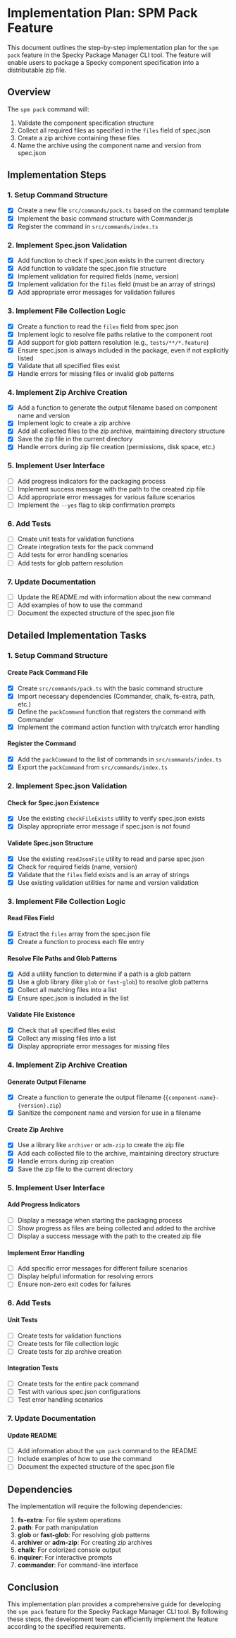 # Implementation Plan: SPM Pack Feature

This document outlines the step-by-step implementation plan for the `spm pack` feature in the Specky Package Manager CLI tool. The feature will enable users to package a Specky component specification into a distributable zip file.

## Overview

The `spm pack` command will:
1. Validate the component specification structure
2. Collect all required files as specified in the `files` field of spec.json
3. Create a zip archive containing these files
4. Name the archive using the component name and version from spec.json

## Implementation Steps

### 1. Setup Command Structure

- [x] Create a new file `src/commands/pack.ts` based on the command template
- [x] Implement the basic command structure with Commander.js
- [x] Register the command in `src/commands/index.ts`

### 2. Implement Spec.json Validation

- [x] Add function to check if spec.json exists in the current directory
- [x] Add function to validate the spec.json file structure
- [x] Implement validation for required fields (name, version)
- [x] Implement validation for the `files` field (must be an array of strings)
- [x] Add appropriate error messages for validation failures

### 3. Implement File Collection Logic

- [x] Create a function to read the `files` field from spec.json
- [x] Implement logic to resolve file paths relative to the component root
- [x] Add support for glob pattern resolution (e.g., `tests/**/*.feature`)
- [x] Ensure spec.json is always included in the package, even if not explicitly listed
- [x] Validate that all specified files exist
- [x] Handle errors for missing files or invalid glob patterns

### 4. Implement Zip Archive Creation

- [x] Add a function to generate the output filename based on component name and version
- [x] Implement logic to create a zip archive
- [x] Add all collected files to the zip archive, maintaining directory structure
- [x] Save the zip file in the current directory
- [x] Handle errors during zip file creation (permissions, disk space, etc.)

### 5. Implement User Interface

- [ ] Add progress indicators for the packaging process
- [ ] Implement success message with the path to the created zip file
- [ ] Add appropriate error messages for various failure scenarios
- [ ] Implement the `--yes` flag to skip confirmation prompts

### 6. Add Tests

- [ ] Create unit tests for validation functions
- [ ] Create integration tests for the pack command
- [ ] Add tests for error handling scenarios
- [ ] Add tests for glob pattern resolution

### 7. Update Documentation

- [ ] Update the README.md with information about the new command
- [ ] Add examples of how to use the command
- [ ] Document the expected structure of the spec.json file

## Detailed Implementation Tasks

### 1. Setup Command Structure

#### Create Pack Command File

- [x] Create `src/commands/pack.ts` with the basic command structure
- [x] Import necessary dependencies (Commander, chalk, fs-extra, path, etc.)
- [x] Define the `packCommand` function that registers the command with Commander
- [x] Implement the command action function with try/catch error handling

#### Register the Command

- [x] Add the `packCommand` to the list of commands in `src/commands/index.ts`
- [x] Export the `packCommand` from `src/commands/index.ts`

### 2. Implement Spec.json Validation

#### Check for Spec.json Existence

- [x] Use the existing `checkFileExists` utility to verify spec.json exists
- [x] Display appropriate error message if spec.json is not found

#### Validate Spec.json Structure

- [x] Use the existing `readJsonFile` utility to read and parse spec.json
- [x] Check for required fields (name, version)
- [x] Validate that the `files` field exists and is an array of strings
- [x] Use existing validation utilities for name and version validation

### 3. Implement File Collection Logic

#### Read Files Field

- [x] Extract the `files` array from the spec.json file
- [x] Create a function to process each file entry

#### Resolve File Paths and Glob Patterns

- [x] Add a utility function to determine if a path is a glob pattern
- [x] Use a glob library (like `glob` or `fast-glob`) to resolve glob patterns
- [x] Collect all matching files into a list
- [x] Ensure spec.json is included in the list

#### Validate File Existence

- [x] Check that all specified files exist
- [x] Collect any missing files into a list
- [x] Display appropriate error messages for missing files

### 4. Implement Zip Archive Creation

#### Generate Output Filename

- [x] Create a function to generate the output filename (`{component-name}-{version}.zip`)
- [x] Sanitize the component name and version for use in a filename

#### Create Zip Archive

- [x] Use a library like `archiver` or `adm-zip` to create the zip file
- [x] Add each collected file to the archive, maintaining directory structure
- [x] Handle errors during zip creation
- [x] Save the zip file to the current directory

### 5. Implement User Interface

#### Add Progress Indicators

- [ ] Display a message when starting the packaging process
- [ ] Show progress as files are being collected and added to the archive
- [ ] Display a success message with the path to the created zip file

#### Implement Error Handling

- [ ] Add specific error messages for different failure scenarios
- [ ] Display helpful information for resolving errors
- [ ] Ensure non-zero exit codes for failures

### 6. Add Tests

#### Unit Tests

- [ ] Create tests for validation functions
- [ ] Create tests for file collection logic
- [ ] Create tests for zip archive creation

#### Integration Tests

- [ ] Create tests for the entire pack command
- [ ] Test with various spec.json configurations
- [ ] Test error handling scenarios

### 7. Update Documentation

#### Update README

- [ ] Add information about the `spm pack` command to the README
- [ ] Include examples of how to use the command
- [ ] Document the expected structure of the spec.json file

## Dependencies

The implementation will require the following dependencies:

1. **fs-extra**: For file system operations
2. **path**: For path manipulation
3. **glob** or **fast-glob**: For resolving glob patterns
4. **archiver** or **adm-zip**: For creating zip archives
5. **chalk**: For colorized console output
6. **inquirer**: For interactive prompts
7. **commander**: For command-line interface

## Conclusion

This implementation plan provides a comprehensive guide for developing the `spm pack` feature for the Specky Package Manager CLI tool. By following these steps, the development team can efficiently implement the feature according to the specified requirements.